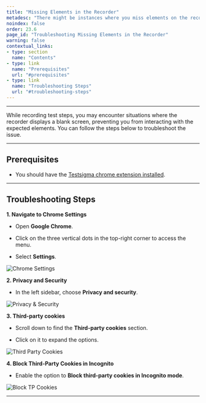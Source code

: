 ```yaml
---
title: "Missing Elements in the Recorder"
metadesc: "There might be instances where you miss elements on the recorder screen while recording | This article discusses troubleshooting steps for missing elements "
noindex: false
order: 23.6
page_id: "Troubleshooting Missing Elements in the Recorder"
warning: false
contextual_links:
- type: section
  name: "Contents"
- type: link
  name: "Prerequisites"
  url: "#prerequisites"
- type: link
  name: "Troubleshooting Steps"
  url: "#troubleshooting-steps"
---
```


---

While recording test steps, you may encounter situations where the recorder displays a blank screen, preventing you from interacting with the expected elements. You can follow the steps below to troubleshoot the issue.

---


## **Prerequisites**

- You should have the [Testsigma chrome extension installed](https://testsigma.com/docs/test-step-recorder/install-chrome-extension/).


---

## **Troubleshooting Steps**

**1. Navigate to Chrome Settings**

- Open **Google Chrome**.

- Click on the three vertical dots in the top-right corner to access the menu.

- Select **Settings**.

![Chrome Settings](https://s3.amazonaws.com/static-docs.testsigma.com/new_images/projects/applications/tvdcset.png)


**2. Privacy and Security**

- In the left sidebar, choose **Privacy and security**.

![Privacy & Security](https://s3.amazonaws.com/static-docs.testsigma.com/new_images/projects/applications/prasetcs.png)


**3. Third-party cookies**

- Scroll down to find the **Third-party cookies** section.

- Click on it to expand the options.

![Third Party Cookies](https://s3.amazonaws.com/static-docs.testsigma.com/new_images/projects/applications/tpccset.png)


**4. Block Third-Party Cookies in Incognito**

- Enable the option to **Block third-party cookies in Incognito mode**.

![Block TP Cookies](https://s3.amazonaws.com/static-docs.testsigma.com/new_images/projects/applications/btpckscs.png)

---